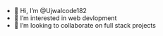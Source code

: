 - 👋 Hi, I’m @Ujwalcode182
- 👀 I’m interested in web devlopment 
- 💞️ I’m looking to collaborate on full stack projects


<!---
Ujwalcode182/Ujwalcode182 is a ✨ special ✨ repository because its `README.md` (this file) appears on your GitHub profile.
You can click the Preview link to take a look at your changes.
--->
